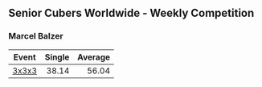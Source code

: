## Senior Cubers Worldwide - Weekly Competition
### Marcel Balzer

| Event | Single | Average |
| -- | --: | --: |
| [3x3x3](marcel_balzer/333.md) | 38.14 | 56.04 |

<!-- Global site tag (gtag.js) - Google Analytics -->
<script async src="https://www.googletagmanager.com/gtag/js?id=UA-86348435-3"></script>
<script>window.dataLayer = window.dataLayer || []; function gtag() {dataLayer.push(arguments);} gtag('js', new Date()); gtag('config', 'UA-86348435-3');</script>
